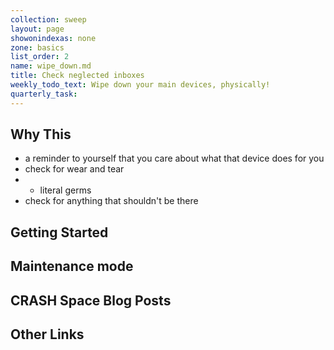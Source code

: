 ```yaml
---
collection: sweep
layout: page
showonindexas: none
zone: basics
list_order: 2
name: wipe_down.md
title: Check neglected inboxes
weekly_todo_text: Wipe down your main devices, physically!
quarterly_task:
---
```

## Why This

- a reminder to yourself that you care about what that device does for you
- check for wear and tear
- - literal germs
- check for anything that shouldn't be there

## Getting Started

## Maintenance mode

## CRASH Space Blog Posts

## Other Links
